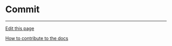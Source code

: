 # Commit

  
---
[Edit this page](https://github.com/saascade/platform.saascade.com/edit/main/Hub/Organizations/Projects/Design/SubdomainWorkflows/BlueprintEditor/Commit/README.md)

[How to contribute to the docs](../../../../../../../General/HowToContribute/README.md)
